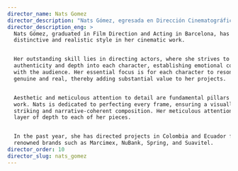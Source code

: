 ```yaml
---
director_name: Nats Gomez
director_description: "Nats Gómez, egresada en Dirección Cinematográfica y Actuación en Barcelona, ha forjado un estilo distintivo y realista en su trabajo cinematográfico.\n\nSu destreza sobresaliente radica en la dirección de actores, donde se empeña en infundir autenticidad y profundidad a cada personaje, estableciendo conexiones emocionales con el espectador. Su enfoque esencial es que cada personaje resuene como genuino y real, aportando así un valor sustancial a sus proyectos.\n\nLa estética y el meticuloso cuidado por los detalles son pilares fundamentales en su trabajo. Nats se dedica a perfeccionar cada cuadro, garantizando una composición visual impactante y coherente con la narrativa. Su atención minuciosa añade una capa de profundidad a cada una de sus piezas.\_\n\nEn el último año, ha dirigido proyectos en Colombia y Ecuador para marcas de renombre como Marcimex, NuBank, Spring y Suavitel.\n"
director_description_eng: >
  Nats Gómez, graduated in Film Direction and Acting in Barcelona, has crafted a
  distinctive and realistic style in her cinematic work.


  Her outstanding skill lies in directing actors, where she strives to infuse
  authenticity and depth into each character, establishing emotional connections
  with the audience. Her essential focus is for each character to resonate as
  genuine and real, thereby adding substantial value to her projects.


  Aesthetic and meticulous attention to detail are fundamental pillars in her
  work. Nats is dedicated to perfecting every frame, ensuring a visually
  striking and narrative-coherent composition. Her meticulous attention adds a
  layer of depth to each of her pieces.


  In the past year, she has directed projects in Colombia and Ecuador for
  renowned brands such as Marcimex, NuBank, Spring, and Suavitel.
director_order: 10
director_slug: nats_gomez
---
```


